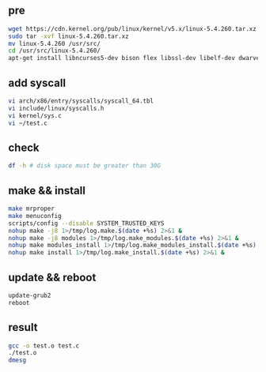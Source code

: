 ## pre
```bash
wget https://cdn.kernel.org/pub/linux/kernel/v5.x/linux-5.4.260.tar.xz
sudo tar -xvf linux-5.4.260.tar.xz
mv linux-5.4.260 /usr/src/
cd /usr/src/linux-5.4.260/
apt-get install libncurses5-dev bison flex libssl-dev libelf-dev dwarves
```

## add syscall
```bash
vi arch/x86/entry/syscalls/syscall_64.tbl
vi include/linux/syscalls.h
vi kernel/sys.c
vi ~/test.c
```

## check
```bash
df -h # disk space must be greater than 30G
```

## make && install
```bash
make mrproper
make menuconfig
scripts/config --disable SYSTEM_TRUSTED_KEYS
nohup make -j8 1>/tmp/log.make.$(date +%s) 2>&1 &
nohup make -j8 modules 1>/tmp/log.make_modules.$(date +%s) 2>&1 &
nohup make modules_install 1>/tmp/log.make_modules_install.$(date +%s) 2>&1 &
nohup make install 1>/tmp/log.make_install.$(date +%s) 2>&1 &
```

## update && reboot
```bash
update-grub2
reboot
```

## result
```bash
gcc -o test.o test.c
./test.o
dmesg
```
